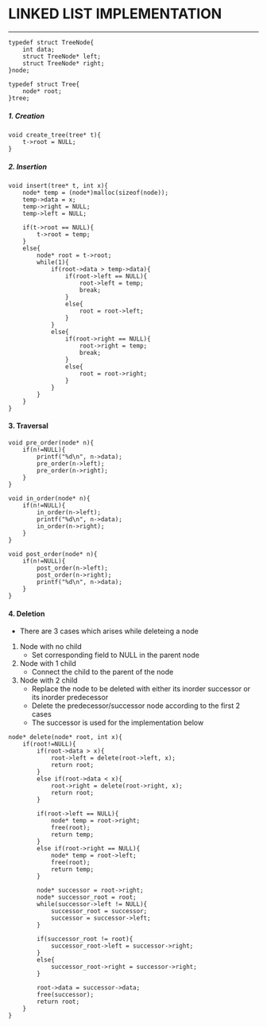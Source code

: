 # LINKED LIST IMPLEMENTATION
----

```
typedef struct TreeNode{
    int data;
    struct TreeNode* left;
    struct TreeNode* right;
}node;
```

```
typedef struct Tree{
	node* root;
}tree;
```

##### 1. Creation
```
void create_tree(tree* t){
    t->root = NULL;
}
```

##### 2. Insertion
```
void insert(tree* t, int x){
    node* temp = (node*)malloc(sizeof(node));
    temp->data = x;
    temp->right = NULL;
    temp->left = NULL;

    if(t->root == NULL){
        t->root = temp;
    }
    else{
        node* root = t->root;
        while(1){
            if(root->data > temp->data){
                if(root->left == NULL){
                    root->left = temp;
                    break;
                }
                else{
                    root = root->left;
                }
            }
            else{
                if(root->right == NULL){
                    root->right = temp;
                    break;
                }
                else{
                    root = root->right;
                }
            }
        }
    }
}
```

#### 3. Traversal
```
void pre_order(node* n){
    if(n!=NULL){
        printf("%d\n", n->data);
        pre_order(n->left);
        pre_order(n->right);
    }
}
```

```
void in_order(node* n){
    if(n!=NULL){
        in_order(n->left);
        printf("%d\n", n->data);
        in_order(n->right);
    }
}
```

```
void post_order(node* n){
    if(n!=NULL){
        post_order(n->left);
        post_order(n->right);
        printf("%d\n", n->data);
    }
}
```

#### 4. Deletion
- There are 3 cases which arises while deleteing a node
1. Node with no child
   - Set corresponding field to NULL in the parent node
2. Node with 1 child
   - Connect the child to the parent of the node
3. Node with 2 child
   - Replace the node to be deleted with either its inorder successor or its inorder predecessor
   - Delete the predecessor/successor node according to the first 2 cases
   - The successor is used for the implementation below

```
node* delete(node* root, int x){
    if(root!=NULL){
        if(root->data > x){
            root->left = delete(root->left, x);
            return root;
        }
        else if(root->data < x){
            root->right = delete(root->right, x);
            return root;
        }
       
        if(root->left == NULL){
            node* temp = root->right;
            free(root);
            return temp;
        }
        else if(root->right == NULL){
            node* temp = root->left;
            free(root);
            return temp;
        }
        
        node* successor = root->right;
        node* successor_root = root;
        while(successor->left != NULL){
            successor_root = successor;
            successor = successor->left;
        }

        if(successor_root != root){
            successor_root->left = successor->right;
        }
        else{
            successor_root->right = successor->right;
        }

        root->data = successor->data;
        free(successor);
        return root;
    }
}
```


